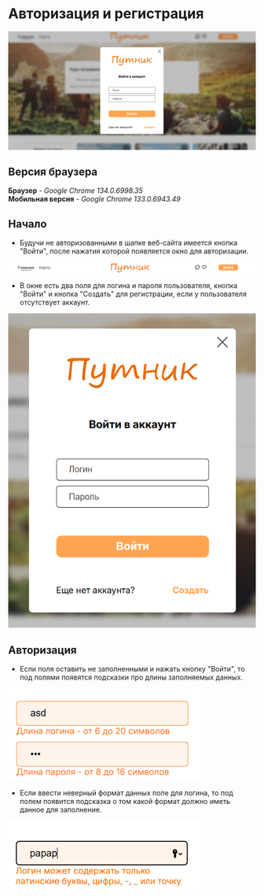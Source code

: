 # Авторизация и регистрация

![image](assets/image.png)

## Версия браузера

**Браузер** - *Google Chrome 134.0.6998.35*  
**Мобильная версия** - *Google Chrome 133.0.6943.49*

## Начало

- Будучи не авторизованными в шапке веб-сайта имеется кнопка "Войти", после нажатия которой появляется окно для авторизации.

![image](assets/image_1.png)

- В окне есть два поля для логина и пароля пользователя, кнопка "Войти" и кнопка "Создать" для регистрации, если у пользователя отсутствует аккаунт.

![image](assets/image_2.png)

## Авторизация

- Если поля оставить не заполненными и нажать кнопку "Войти", то под полями появятся подсказки про длины заполняемых данных.

![image](assets/image_3.png)

- Если ввести неверный формат данных поле для логина, то под полем появится подсказка о том какой формат должно иметь данное для заполнение.

![image](assets/image_4.png)

 
